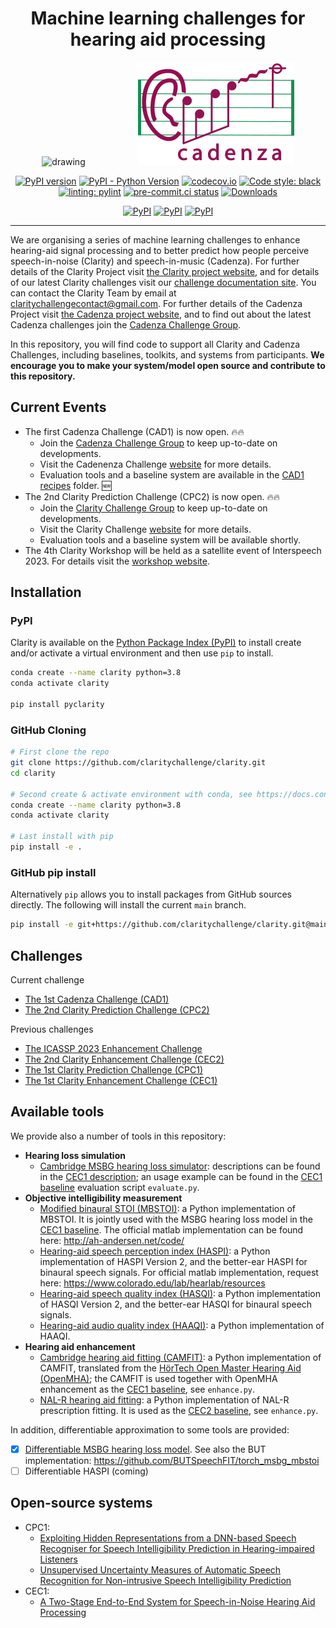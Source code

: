 
<!-- markdownlint-disable MD041 -->
<div align="center">

<h1>Machine learning challenges for hearing aid processing</h1>

<p align="center">
  <img src="docs/images/earfinal_clarity_customColour.png" alt="drawing" width="200" hspace="40"/>

  <img src="docs/images/cadenza_logo.png" alt="Cadenza Challenge" width="250" hspace="40"/>
<p>

[![PyPI version](https://badge.fury.io/py/pyclarity.svg)](https://badge.fury.io/py/pyclarity)
[![PyPI - Python Version](https://img.shields.io/pypi/pyversions/pyclarity)](https://pypi.org/project/pyclarity/)
[![codecov.io](https://codecov.io/github/claritychallenge/clarity/coverage.svg?branch=main)](https://app.codecov.io/gh/claritychallenge/clarity)
[![Code style: black](https://img.shields.io/badge/code%20style-black-000000.svg)](https://github.com/psf/black)
[![linting: pylint](https://img.shields.io/badge/linting-pylint-yellowgreen)](https://github.com/PyCQA/pylint)
[![pre-commit.ci status](https://results.pre-commit.ci/badge/github/claritychallenge/clarity/main.svg)](https://results.pre-commit.ci/latest/github/claritychallenge/clarity/main)
[![Downloads](https://pepy.tech/badge/pyclarity)](https://pepy.tech/project/pyclarity)

[![PyPI](https://img.shields.io/static/v1?label=CAD1%20and%20CPC2%20Challenges%20-%20pypi&message=v0.3.0&color=orange)](https://pypi.org/project/pyclarity/0.3.0/)
[![PyPI](https://img.shields.io/static/v1?label=ICASSP%202023%20Challenge%20-%20pypi&message=v0.2.1&color=orange)](https://pypi.org/project/pyclarity/0.2.1/)
[![PyPI](https://img.shields.io/static/v1?label=CEC2%20Challenge%20-%20pypi&message=v0.1.1&color=orange)](https://pypi.org/project/pyclarity/0.1.1/)

</p>

</div>

---

We are organising a series of machine learning challenges to enhance hearing-aid signal processing and to better predict how people perceive speech-in-noise (Clarity) and speech-in-music (Cadenza). For further details of the Clarity Project visit [the Clarity project website](http://claritychallenge.org/), and for details of our latest Clarity challenges visit our [challenge documentation site](https://claritychallenge.github.io/clarity_CC_doc/). You can contact the Clarity Team by email at [claritychallengecontact@gmail.com](claritychallengecontact@gmail.com). For further details of the Cadenza Project visit [the Cadenza project website](http://cadenzachallenge.org/), and to find out about the latest Cadenza challenges join the [Cadenza Challenge Group](https://groups.google.com/g/cadenza-challenge).

In this repository, you will find code to support all Clarity and Cadenza Challenges, including baselines, toolkits, and systems from participants. **We encourage you to make your system/model open source and contribute to this repository.**

## Current Events

- The first Cadenza Challenge (CAD1) is now open. :fire::fire:
  - Join the [Cadenza Challenge Group](https://groups.google.com/g/cadenza-challenge) to keep up-to-date on developments.
  - Visit the Cadenenza Challenge [website](https://cadenzachallenge.org/) for more details.
  - Evaluation tools and a baseline system are available in the [CAD1 recipes](./recipes/cad1) folder. :new:
- The 2nd Clarity Prediction Challenge (CPC2) is now open.   :fire::fire:
  - Join the [Clarity Challenge Group](https://groups.google.com/g/clarity-challenge) to keep up-to-date on developments.
  - Visit the Clarity Challenge [website](https://claritychallenge.org/) for more details.
  - Evaluation tools and a baseline system will be available shortly.
- The 4th Clarity Workshop will be held as a satellite event of Interspeech 2023. For details visit the [workshop website](https://claritychallenge.org/clarity2023-workshop/).

## Installation

### PyPI

Clarity is available on the [Python Package Index (PyPI)](https://pypi.org/project/pyclarity) to install create and/or
activate a virtual environment and then use `pip` to install.

```bash
conda create --name clarity python=3.8
conda activate clarity

pip install pyclarity
```

### GitHub Cloning

```bash
# First clone the repo
git clone https://github.com/claritychallenge/clarity.git
cd clarity

# Second create & activate environment with conda, see https://docs.conda.io/projects/conda/en/latest/user-guide/install/index.html
conda create --name clarity python=3.8
conda activate clarity

# Last install with pip
pip install -e .
```

### GitHub pip install

Alternatively `pip` allows you to install packages from GitHub sources directly. The following will install the current
`main` branch.

```bash
pip install -e git+https://github.com/claritychallenge/clarity.git@main
```

## Challenges

Current challenge

- [The 1st Cadenza Challenge (CAD1)](./recipes/cad1)
- [The 2nd Clarity Prediction Challenge (CPC2)](./recipes/cpc2)

Previous challenges

- [The ICASSP 2023 Enhancement Challenge](./recipes/icassp_2023)
- [The 2nd Clarity Enhancement Challenge (CEC2)](./recipes/cec2)
- [The 1st Clarity Prediction Challenge (CPC1)](./recipes/cpc1)
- [The 1st Clarity Enhancement Challenge (CEC1)](./recipes/cec1)

## Available tools

We provide also a number of tools in this repository:

- **Hearing loss simulation**
  - [Cambridge MSBG hearing loss simulator](./clarity/evaluator/msbg): descriptions can be found in the [CEC1
    description](./recipes/cec1); an usage example can be found in the [CEC1 baseline](./recipes/cec1/baseline)
    evaluation script `evaluate.py`.
- **Objective intelligibility measurement**
  - [Modified binaural STOI (MBSTOI)](./clarity/evaluator/mbstoi/mbstoi.py): a Python implementation of MBSTOI. It is
    jointly used with the MSBG hearing loss model in the [CEC1 baseline](./recipes/cec1/baseline). The official matlab
    implementation can be found here: <http://ah-andersen.net/code/>
  - [Hearing-aid speech perception index (HASPI)](./clarity/evaluator/haspi/haspi.py): a Python implementation of
    HASPI Version 2, and the better-ear HASPI for binaural speech signals. For official matlab implementation, request here: <https://www.colorado.edu/lab/hearlab/resources>
  - [Hearing-aid speech quality index (HASQI)](./clarity/evaluator/hasqi/hasqi.py): a Python implementation of
    HASQI Version 2, and the better-ear HASQI for binaural speech signals.
  - [Hearing-aid audio quality index (HAAQI)](./clarity/evaluator/haaqi/haaqi.py): a Python implementation of
    HAAQI.
- **Hearing aid enhancement**
  - [Cambridge hearing aid fitting (CAMFIT)](./clarity/enhancer/gha/gainrule_camfit.py): a Python implementation of CAMFIT, translated from the [HörTech Open Master Hearing Aid (OpenMHA)](http://www.openmha.org/about/); the CAMFIT is used together with OpenMHA enhancement as the [CEC1 baseline](./recipes/cec1/baseline), see `enhance.py`.
  - [NAL-R hearing aid fitting](./clarity/enhancer/nalr.py): a Python implementation of NAL-R prescription fitting. It is used as the [CEC2 baseline](./recipes/cec2/baseline), see `enhance.py`.

In addition, differentiable approximation to some tools are provided:

- [x] [Differentiable MSBG hearing loss model](./clarity/predictor/torch_msbg.py). See also the BUT implementation:
      <https://github.com/BUTSpeechFIT/torch_msbg_mbstoi>
- [ ] Differentiable HASPI (coming)

## Open-source systems

- CPC1:
  - [Exploiting Hidden Representations from a DNN-based Speech Recogniser for Speech Intelligibility Prediction in
    Hearing-impaired Listeners](./recipes/cpc1/e032_sheffield)
  - [Unsupervised Uncertainty Measures of Automatic Speech Recognition for Non-intrusive Speech Intelligibility
    Prediction](./recipes/cpc1/e029_sheffield)
- CEC1:
  - [A Two-Stage End-to-End System for Speech-in-Noise Hearing Aid Processing](./recipes/cec1/e009_sheffield)
